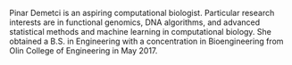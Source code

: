 Pinar Demetci is an aspiring computational biologist. Particular research interests are in functional genomics, DNA algorithms, and advanced statistical methods and machine learning in computational biology. She obtained a B.S. in Engineering with a concentration in Bioengineering from Olin College of Engineering in May 2017. 
